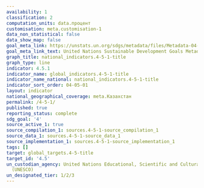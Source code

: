 ```yaml
---
availability: 1
classification: 2
computation_units: data.процент
customisation: meta.customisation-1
data_non_statistical: false
data_show_map: false
goal_meta_link: https://unstats.un.org/sdgs/metadata/files/Metadata-04-05-01.pdf
goal_meta_link_text: United Nations Sustainable Development Goals Metadata (pdf 210kB)
graph_title: national_indicators.4-5-1-title
graph_type: line
indicator: 4.5.1
indicator_name: global_indicators.4-5-1-title
indicator_name_national: national_indicators.4-5-1-title
indicator_sort_order: 04-05-01
layout: indicator
national_geographical_coverage: meta.Казахстан
permalink: /4-5-1/
published: true
reporting_status: complete
sdg_goal: '4'
source_active_1: true
source_compilation_1: sources.4-5-1-source_compilation_1
source_data_1: sources.4-5-1-source_data_1
source_implementation_1: sources.4-5-1-source_implementation_1
tags: []
target: global_targets.4-5-title
target_id: '4.5'
un_custodian_agency: United Nations Educational, Scientific and Cultural Organization
  (UNESCO)
un_designated_tier: 1/2/3
---
```

